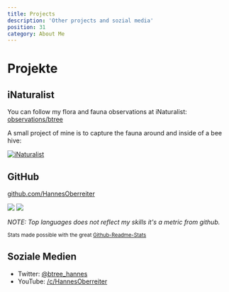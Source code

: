 ```yaml
---
title: Projects
description: 'Other projects and sozial media'
position: 31
category: About Me
---
```

# Projekte

## iNaturalist

You can follow my flora and fauna observations at iNaturalist: <a href="https://www.inaturalist.org/observations/btree">observations/btree</a>

A small project of mine is to capture the fauna around and inside of a bee hive:

<a href="https://www.inaturalist.org/projects/beehive-fauna"><img class="content-center" src="/img/inat.png" alt="iNaturalist" loading=”lazy”></a>

## GitHub

<a href="https://github.com/HannesOberreiter">github.com/HannesOberreiter</a>

<client-only>

<img src="https://github-readme-stats.vercel.app/api?username=HannesOberreiter&count_private=true&show_icons=true&theme=merko" />

<img src="https://github-readme-stats.vercel.app/api/top-langs/?username=HannesOberreiter&layout=compact&theme=merko" />

</client-only>

*NOTE: Top languages does not reflect my skills it's a metric from github.*

<small>Stats made possible with the great [Github-Readme-Stats](https://github-readme-stats.vercel.app)</small>

## Soziale Medien

- Twitter: <a href="https://twitter.com/btree_hannes">@btree_hannes</a>
- YouTube: <a href="https://www.youtube.com/c/HannesOberreiter">/c/HannesOberreiter</a>
